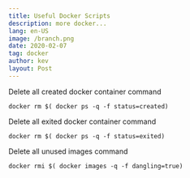 ```yaml
---
title: Useful Docker Scripts
description: more docker...
lang: en-US
image: /branch.png
date: 2020-02-07
tag: docker
author: kev
layout: Post
---
```


Delete all created docker container command

```
docker rm $( docker ps -q -f status=created)
```

Delete all exited docker container command

```
docker rm $( docker ps -q -f status=exited)
```

Delete all unused images command

```
docker rmi $( docker images -q -f dangling=true)
```
